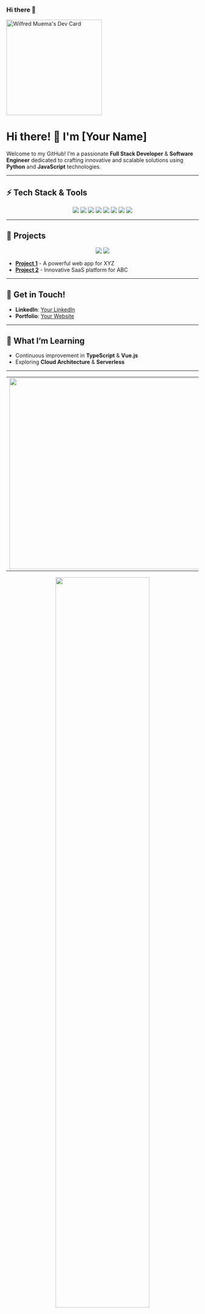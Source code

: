 ### Hi there 👋
<a href="https://app.daily.dev/Muia23"><img src="https://api.daily.dev/devcards/c2fc26bc98df4769925733093b1d2cfe.png?r=zx2" width="250" alt="Wilfred Muema's Dev Card"/></a>

<!--
**Muia23/Muia23** is a ✨ _special_ ✨ repository because its `README.md` (this file) appears on your GitHub profile.

Here are some ideas to get you started:

- 🔭 I’m currently working on ...
- 🌱 I’m currently learning ...
- 👯 I’m looking to collaborate on ...
- 🤔 I’m looking for help with ...
- 💬 Ask me about ...
- 📫 How to reach me: ...
- 😄 Pronouns: ...
- ⚡ Fun fact: ...
-->
# Hi there! 👋 I'm [Your Name]

Welcome to my GitHub! I'm a passionate **Full Stack Developer** & **Software Engineer** dedicated to crafting innovative and scalable solutions using **Python** and **JavaScript** technologies.

---

## ⚡ Tech Stack & Tools
<p align="center">
  <img src="https://img.shields.io/badge/-Python-3776AB?style=flat-square&logo=python&logoColor=white"/>
  <img src="https://img.shields.io/badge/-JavaScript-F7DF1E?style=flat-square&logo=javascript&logoColor=black"/>
  <img src="https://img.shields.io/badge/-TypeScript-007ACC?style=flat-square&logo=typescript&logoColor=white"/>
  <img src="https://img.shields.io/badge/-React-61DAFB?style=flat-square&logo=react&logoColor=black"/>
  <img src="https://img.shields.io/badge/-Vue.js-4FC08D?style=flat-square&logo=vue.js&logoColor=white"/>
  <img src="https://img.shields.io/badge/-Node.js-339933?style=flat-square&logo=node.js&logoColor=white"/>
  <img src="https://img.shields.io/badge/-AWS-232F3E?style=flat-square&logo=amazon-aws&logoColor=white"/>
  <img src="https://img.shields.io/badge/-PostgreSQL-4169E1?style=flat-square&logo=postgresql&logoColor=white"/>
</p>

---

## 🚀 Projects
<p align="center">
  <img src="https://github-readme-stats.vercel.app/api/pin/?username=yourusername&repo=project1" />
  <img src="https://github-readme-stats.vercel.app/api/pin/?username=yourusername&repo=project2" />
</p>

- **[Project 1](https://github.com/yourusername/project1)** - A powerful web app for XYZ
- **[Project 2](https://github.com/yourusername/project2)** - Innovative SaaS platform for ABC

---

## 💬 Get in Touch!
- **LinkedIn**: [Your LinkedIn](https://www.linkedin.com/in/yourusername)
- **Portfolio**: [Your Website](https://yourwebsite.com)

---

## 🌱 What I’m Learning
- Continuous improvement in **TypeScript** & **Vue.js**
- Exploring **Cloud Architecture** & **Serverless**

---
<table>
  <tr>
    <td>
     <a href="https://stats.hyochan.dev/en/stats/Muia23">
        <img src="https://stats.hyochan.dev/api/github-stats?login=Muia23" width="500" />
      </a>
    </td>
    <td>
      <img src="https://github-profile-summary-cards.vercel.app/api/cards/profile-details?username=Muia23&theme=nord_dark&hide_border=true&background=FFFFFF00"/>
    </td>
  </tr>
</table>


<p align="center">
<img height="70%" width="auto" src ="https://github-readme-stats.vercel.app/api?username=Muia23&show_icons=true&count_private=true&theme=nord&hide_border=true&hide=issues,contribs&bg_color=00000000">
<img height="70%" width="auto" src ="https://github-readme-stats.vercel.app/api/top-langs/?username=Muia23&layout=compact&hide_border=true&theme=nord&bg_color=00000000&langs_count=6&hide=jupyter%20notebook,tex,css,php&exclude_repo=Pacman-AI">
<img src="https://github-readme-streak-stats.herokuapp.com/?user=Muia23&theme=nord&hide_border=true&background=FFFFFF00" />
</p>

Thanks for visiting! Let's build something amazing together ✨
